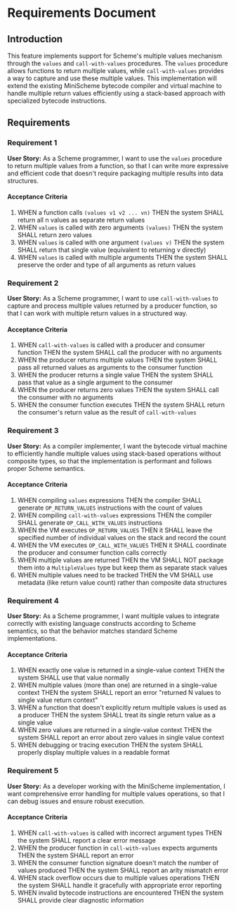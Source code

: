 # Requirements Document

## Introduction

This feature implements support for Scheme's multiple values mechanism through the `values` and `call-with-values` procedures. The `values` procedure allows functions to return multiple values, while `call-with-values` provides a way to capture and use these multiple values. This implementation will extend the existing MiniScheme bytecode compiler and virtual machine to handle multiple return values efficiently using a stack-based approach with specialized bytecode instructions.

## Requirements

### Requirement 1

**User Story:** As a Scheme programmer, I want to use the `values` procedure to return multiple values from a function, so that I can write more expressive and efficient code that doesn't require packaging multiple results into data structures.

#### Acceptance Criteria

1. WHEN a function calls `(values v1 v2 ... vn)` THEN the system SHALL return all n values as separate return values
2. WHEN `values` is called with zero arguments `(values)` THEN the system SHALL return zero values
3. WHEN `values` is called with one argument `(values v)` THEN the system SHALL return that single value (equivalent to returning v directly)
4. WHEN `values` is called with multiple arguments THEN the system SHALL preserve the order and type of all arguments as return values

### Requirement 2

**User Story:** As a Scheme programmer, I want to use `call-with-values` to capture and process multiple values returned by a producer function, so that I can work with multiple return values in a structured way.

#### Acceptance Criteria

1. WHEN `call-with-values` is called with a producer and consumer function THEN the system SHALL call the producer with no arguments
2. WHEN the producer returns multiple values THEN the system SHALL pass all returned values as arguments to the consumer function
3. WHEN the producer returns a single value THEN the system SHALL pass that value as a single argument to the consumer
4. WHEN the producer returns zero values THEN the system SHALL call the consumer with no arguments
5. WHEN the consumer function executes THEN the system SHALL return the consumer's return value as the result of `call-with-values`

### Requirement 3

**User Story:** As a compiler implementer, I want the bytecode virtual machine to efficiently handle multiple values using stack-based operations without composite types, so that the implementation is performant and follows proper Scheme semantics.

#### Acceptance Criteria

1. WHEN compiling `values` expressions THEN the compiler SHALL generate `OP_RETURN_VALUES` instructions with the count of values
2. WHEN compiling `call-with-values` expressions THEN the compiler SHALL generate `OP_CALL_WITH_VALUES` instructions
3. WHEN the VM executes `OP_RETURN_VALUES` THEN it SHALL leave the specified number of individual values on the stack and record the count
4. WHEN the VM executes `OP_CALL_WITH_VALUES` THEN it SHALL coordinate the producer and consumer function calls correctly
5. WHEN multiple values are returned THEN the VM SHALL NOT package them into a `MultipleValues` type but keep them as separate stack values
6. WHEN multiple values need to be tracked THEN the VM SHALL use metadata (like return value count) rather than composite data structures

### Requirement 4

**User Story:** As a Scheme programmer, I want multiple values to integrate correctly with existing language constructs according to Scheme semantics, so that the behavior matches standard Scheme implementations.

#### Acceptance Criteria

1. WHEN exactly one value is returned in a single-value context THEN the system SHALL use that value normally
2. WHEN multiple values (more than one) are returned in a single-value context THEN the system SHALL report an error "returned N values to single value return context"
3. WHEN a function that doesn't explicitly return multiple values is used as a producer THEN the system SHALL treat its single return value as a single value
4. WHEN zero values are returned in a single-value context THEN the system SHALL report an error about zero values in single value context
5. WHEN debugging or tracing execution THEN the system SHALL properly display multiple values in a readable format

### Requirement 5

**User Story:** As a developer working with the MiniScheme implementation, I want comprehensive error handling for multiple values operations, so that I can debug issues and ensure robust execution.

#### Acceptance Criteria

1. WHEN `call-with-values` is called with incorrect argument types THEN the system SHALL report a clear error message
2. WHEN the producer function in `call-with-values` expects arguments THEN the system SHALL report an error
3. WHEN the consumer function signature doesn't match the number of values produced THEN the system SHALL report an arity mismatch error
4. WHEN stack overflow occurs due to multiple values operations THEN the system SHALL handle it gracefully with appropriate error reporting
5. WHEN invalid bytecode instructions are encountered THEN the system SHALL provide clear diagnostic information